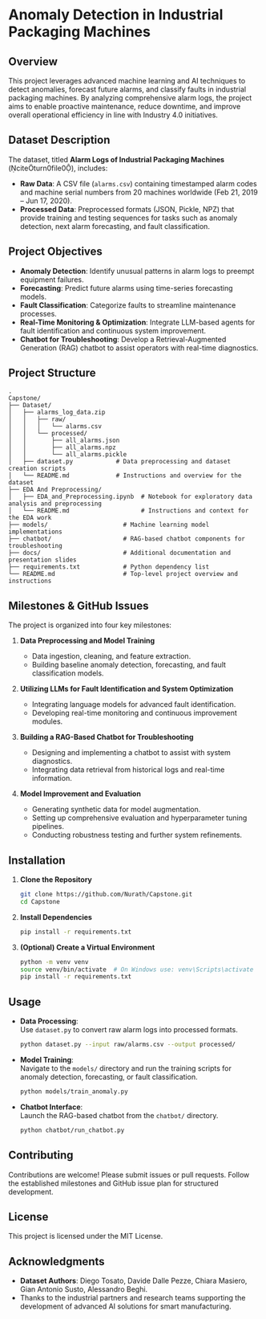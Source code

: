 # Anomaly Detection in Industrial Packaging Machines

## Overview
This project leverages advanced machine learning and AI techniques to detect anomalies, forecast future alarms, and classify faults in industrial packaging machines. By analyzing comprehensive alarm logs, the project aims to enable proactive maintenance, reduce downtime, and improve overall operational efficiency in line with Industry 4.0 initiatives.

## Dataset Description
The dataset, titled **Alarm Logs of Industrial Packaging Machines** (citeturn0file0), includes:
- **Raw Data**: A CSV file (`alarms.csv`) containing timestamped alarm codes and machine serial numbers from 20 machines worldwide (Feb 21, 2019 – Jun 17, 2020).
- **Processed Data**: Preprocessed formats (JSON, Pickle, NPZ) that provide training and testing sequences for tasks such as anomaly detection, next alarm forecasting, and fault classification.

## Project Objectives
- **Anomaly Detection**: Identify unusual patterns in alarm logs to preempt equipment failures.
- **Forecasting**: Predict future alarms using time-series forecasting models.
- **Fault Classification**: Categorize faults to streamline maintenance processes.
- **Real-Time Monitoring & Optimization**: Integrate LLM-based agents for fault identification and continuous system improvement.
- **Chatbot for Troubleshooting**: Develop a Retrieval-Augmented Generation (RAG) chatbot to assist operators with real-time diagnostics.

## Project Structure
```
.
Capstone/
├── Dataset/
│   ├── alarms_log_data.zip
│   │   ├── raw/
│   │   │   └── alarms.csv
│   │   └── processed/
│   │       ├── all_alarms.json
│   │       ├── all_alarms.npz
│   │       └── all_alarms.pickle
│   ├── dataset.py            # Data preprocessing and dataset creation scripts
│   └── README.md             # Instructions and overview for the dataset
├── EDA And Preprocessing/
│   ├── EDA_and_Preprocessing.ipynb  # Notebook for exploratory data analysis and preprocessing
│   └── README.md                    # Instructions and context for the EDA work
├── models/                     # Machine learning model implementations
├── chatbot/                    # RAG-based chatbot components for troubleshooting
├── docs/                       # Additional documentation and presentation slides
├── requirements.txt            # Python dependency list
└── README.md                   # Top-level project overview and instructions

```

## Milestones & GitHub Issues
The project is organized into four key milestones:

1. **Data Preprocessing and Model Training**
   - Data ingestion, cleaning, and feature extraction.
   - Building baseline anomaly detection, forecasting, and fault classification models.

2. **Utilizing LLMs for Fault Identification and System Optimization**
   - Integrating language models for advanced fault identification.
   - Developing real-time monitoring and continuous improvement modules.

3. **Building a RAG-Based Chatbot for Troubleshooting**
   - Designing and implementing a chatbot to assist with system diagnostics.
   - Integrating data retrieval from historical logs and real-time information.

4. **Model Improvement and Evaluation**
   - Generating synthetic data for model augmentation.
   - Setting up comprehensive evaluation and hyperparameter tuning pipelines.
   - Conducting robustness testing and further system refinements.

## Installation
1. **Clone the Repository**
   ```bash
   git clone https://github.com/Nurath/Capstone.git
   cd Capstone
   ```
2. **Install Dependencies**
   ```bash
   pip install -r requirements.txt
   ```
3. **(Optional) Create a Virtual Environment**
   ```bash
   python -m venv venv
   source venv/bin/activate  # On Windows use: venv\Scripts\activate
   pip install -r requirements.txt
   ```

## Usage
- **Data Processing**:  
  Use `dataset.py` to convert raw alarm logs into processed formats.
  ```bash
  python dataset.py --input raw/alarms.csv --output processed/
  ```
- **Model Training**:  
  Navigate to the `models/` directory and run the training scripts for anomaly detection, forecasting, or fault classification.
  ```bash
  python models/train_anomaly.py
  ```
- **Chatbot Interface**:  
  Launch the RAG-based chatbot from the `chatbot/` directory.
  ```bash
  python chatbot/run_chatbot.py
  ```

## Contributing
Contributions are welcome! Please submit issues or pull requests. Follow the established milestones and GitHub issue plan for structured development.

## License
This project is licensed under the MIT License.

## Acknowledgments
- **Dataset Authors**: Diego Tosato, Davide Dalle Pezze, Chiara Masiero, Gian Antonio Susto, Alessandro Beghi.
- Thanks to the industrial partners and research teams supporting the development of advanced AI solutions for smart manufacturing.
